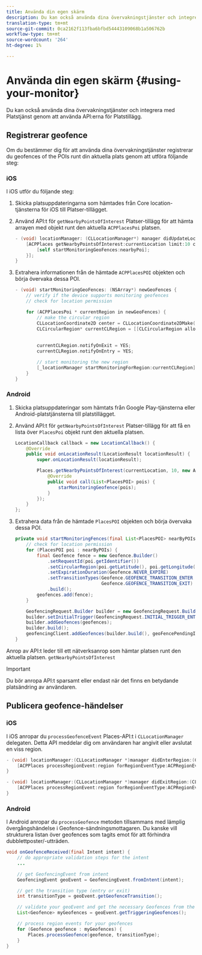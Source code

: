 ```yaml
---
title: Använda din egen skärm
description: Du kan också använda dina övervakningstjänster och integrera med Platstjänst genom att använda API:erna för Platstjänsttillägg.
translation-type: tm+mt
source-git-commit: 0ca2162f113fba6bfbd54443109068b1a506762b
workflow-type: tm+mt
source-wordcount: '264'
ht-degree: 1%

---
```



# Använda din egen skärm {#using-your-monitor}

Du kan också använda dina övervakningstjänster och integrera med Platstjänst genom att använda API:erna för Platstillägg.

## Registrerar geofence

Om du bestämmer dig för att använda dina övervakningstjänster registrerar du geofences of the POIs runt din aktuella plats genom att utföra följande steg:

### iOS

I iOS utför du följande steg:

1. Skicka platsuppdateringarna som hämtades från Core location-tjänsterna för iOS till Platser-tillägget.

1. Använd API:t för `getNearbyPointsOfInterest` Platser-tillägg för att hämta arrayen med objekt runt den aktuella `ACPPlacesPoi` platsen.

   ```objective-c
   - (void) locationManager: (CLLocationManager*) manager didUpdateLocations: (NSArray<CLLocation*>*) locations {
       [ACPPlaces getNearbyPointsOfInterest:currentLocation limit:10 callback: ^ (NSArray<ACPPlacesPoi*>* _Nullable nearbyPoi) {
           [self startMonitoringGeoFences:nearbyPoi];
       }];
   }
   ```

1. Extrahera informationen från de hämtade `ACPPlacesPOI` objekten och börja övervaka dessa POI.

   ```objective-c
   - (void) startMonitoringGeoFences: (NSArray*) newGeoFences {
       // verify if the device supports monitoring geofences
       // check for location permission
   
       for (ACPPlacesPoi * currentRegion in newGeoFences) {
           // make the circular region
           CLLocationCoordinate2D center = CLLocationCoordinate2DMake(currentRegion.latitude, currentRegion.longitude);
           CLCircularRegion* currentCLRegion = [[CLCircularRegion alloc] initWithCenter:center
                                                                                 radius:currentRegion.radius
                                                                             identifier:currentRegion.identifier];
           currentCLRegion.notifyOnExit = YES;
           currentCLRegion.notifyOnEntry = YES;
   
           // start monitoring the new region
           [_locationManager startMonitoringForRegion:currentCLRegion];
       }
   }
   ```

### Android

1. Skicka platsuppdateringar som hämtats från Google Play-tjänsterna eller Android-platstjänsterna till platstillägget.

1. Använd API:t för `getNearbyPointsOfInterest` Platser-tillägg för att få en lista över `PlacesPoi` objekt runt den aktuella platsen.

   ```java
   LocationCallback callback = new LocationCallback() {
       @Override
       public void onLocationResult(LocationResult locationResult) {
           super.onLocationResult(locationResult);
   
           Places.getNearbyPointsOfInterest(currentLocation, 10, new AdobeCallback<List<PlacesPOI>>() {
               @Override
               public void call(List<PlacesPOI> pois) {
                   starMonitoringGeofence(pois);
               }
           });
       }
   };
   ```

1. Extrahera data från de hämtade `PlacesPOI` objekten och börja övervaka dessa POI.

   ```java
   private void startMonitoringFences(final List<PlacesPOI> nearByPOIs) {
       // check for location permission
       for (PlacesPOI poi : nearByPOIs) {
           final Geofence fence = new Geofence.Builder()
               .setRequestId(poi.getIdentifier())
               .setCircularRegion(poi.getLatitude(), poi.getLongitude(), poi.getRadius())
               .setExpirationDuration(Geofence.NEVER_EXPIRE)
               .setTransitionTypes(Geofence.GEOFENCE_TRANSITION_ENTER |
                                   Geofence.GEOFENCE_TRANSITION_EXIT)
               .build();
           geofences.add(fence);
       }
   
       GeofencingRequest.Builder builder = new GeofencingRequest.Builder();
       builder.setInitialTrigger(GeofencingRequest.INITIAL_TRIGGER_ENTER);
       builder.addGeofences(geofences);
       builder.build();
       geofencingClient.addGeofences(builder.build(), geoFencePendingIntent)
   }
   ```


Anrop av API:t leder till ett nätverksanrop som hämtar platsen runt den aktuella platsen. `getNearbyPointsOfInterest`

>[!IMPORTANT]
>
>Du bör anropa API:t sparsamt eller endast när det finns en betydande platsändring av användaren.

## Publicera geofence-händelser

### iOS

I iOS anropar du `processGeofenceEvent` Places-API:t i `CLLocationManager` delegaten. Detta API meddelar dig om användaren har angivit eller avslutat en viss region.

```objective-c
- (void) locationManager:(CLLocationManager *)manager didEnterRegion:(CLRegion *)region {
    [ACPPlaces processRegionEvent:region forRegionEventType:ACPRegionEventTypeEntry];
}

- (void) locationManager:(CLLocationManager *)manager didExitRegion:(CLRegion *)region {
    [ACPPlaces processRegionEvent:region forRegionEventType:ACPRegionEventTypeExit];
}
```

### Android

I Android anropar du `processGeofence` metoden tillsammans med lämplig övergångshändelse i Geofence-sändningsmottagaren. Du kanske vill strukturera listan över geofences som tagits emot för att förhindra dubblettposter/-utträden.

```java
void onGeofenceReceived(final Intent intent) {
    // do appropriate validation steps for the intent
    ...

    // get GeofencingEvent from intent
    GeofencingEvent geoEvent = GeofencingEvent.fromIntent(intent);

    // get the transition type (entry or exit)
    int transitionType = geoEvent.getGeofenceTransition();

    // validate your geoEvent and get the necessary Geofences from the list
    List<Geofence> myGeofences = geoEvent.getTriggeringGeofences();

    // process region events for your geofences
    for (Geofence geofence : myGeofences) {
        Places.processGeofence(geofence, transitionType);
    }
}
```
